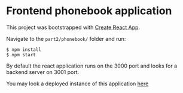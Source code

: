# Frontend phonebook application
This project was bootstrapped with [Create React App](https://github.com/facebook/create-react-app).

Navigate to the `part2/phonebook/` folder and run:
```
$ npm install
$ npm start
```
By default the react application runs on the 3000 port and looks for a backend server on 3001 port.

You may look a deployed instance of this application [here](https://tranquil-escarpment-08399.herokuapp.com/index.html)